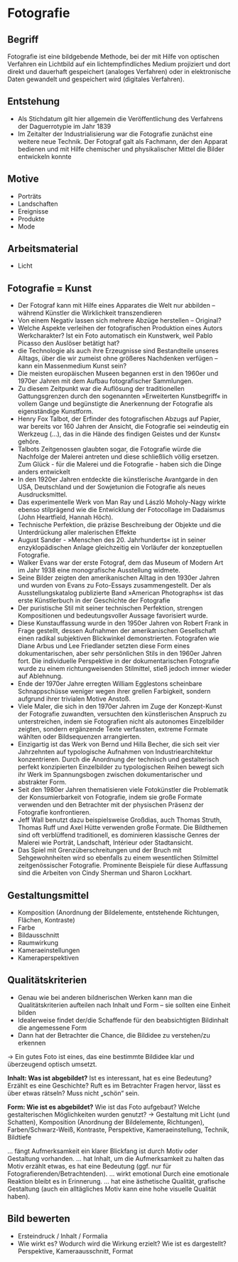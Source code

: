 # Fotografie

## Begriff

Fotografie ist eine bildgebende Methode, bei der mit Hilfe von optischen Verfahren ein Lichtbild auf ein lichtempfindliches Medium projiziert und dort direkt und dauerhaft gespeichert (analoges Verfahren) oder in elektronische Daten gewandelt und gespeichert wird (digitales Verfahren).

## Entstehung

- Als Stichdatum gilt hier allgemein die Veröffentlichung des Verfahrens der Daguerrotypie im Jahr 1839
- Im Zeitalter der Industrialisierung war die Fotografie zunächst eine weitere neue Technik. Der Fotograf galt als Fachmann, der den Apparat bedienen und mit Hilfe chemischer und physikalischer Mittel die Bilder entwickeln konnte

## Motive

- Porträts
- Landschaften
- Ereignisse
- Produkte
- Mode

## Arbeitsmaterial

- Licht

## Fotografie = Kunst

- Der Fotograf kann mit Hilfe eines Apparates die Welt nur abbilden – während Künstler die Wirklichkeit transzendieren
- Von einem Negativ lassen sich mehrere Abzüge herstellen – Original?
- Welche Aspekte verleihen der fotografischen Produktion eines Autors Werkcharakter? Ist ein Foto automatisch ein Kunstwerk, weil Pablo Picasso den Auslöser betätigt hat?
- die Technologie als auch ihre Erzeugnisse sind Bestandteile unseres Alltags, über die wir zumeist ohne größeres Nachdenken verfügen – kann ein Massenmedium Kunst sein?
- Die meisten europäischen Museen begannen erst in den 1960er und 1970er Jahren mit dem Aufbau fotografischer Sammlungen.
- Zu diesem Zeitpunkt war die Auflösung der traditionellen Gattungsgrenzen durch den sogenannten »Erweiterten Kunstbegriff« in vollem Gange und begünstigte die Anerkennung der Fotografie als eigenständige Kunstform.
- Henry Fox Talbot, der Erfinder des fotografischen Abzugs auf Papier, war bereits vor 160 Jahren der Ansicht, die Fotografie sei »eindeutig ein Werkzeug (...), das in die Hände des findigen Geistes und der Kunst« gehöre.
- Talbots Zeitgenossen glaubten sogar, die Fotografie würde die Nachfolge der Malerei antreten und diese schließlich völlig ersetzen. Zum Glück - für die Malerei und die Fotografie - haben sich die Dinge anders entwickelt
- In den 1920er Jahren entdeckte die künstlerische Avantgarde in den USA, Deutschland und der Sowjetunion die Fotografie als neues Ausdrucksmittel.
- Das experimentelle Werk von Man Ray und László Moholy-Nagy wirkte ebenso stilprägend wie die Entwicklung der Fotocollage im Dadaismus (John Heartfield, Hannah Höch).
- Technische Perfektion, die präzise Beschreibung der Objekte und die Unterdrückung aller malerischen Effekte
- August Sander - »Menschen des 20. Jahrhunderts« ist in seiner enzyklopädischen Anlage gleichzeitig ein Vorläufer der konzeptuellen Fotografie.
- Walker Evans war der erste Fotograf, dem das Museum of Modern Art im Jahr 1938 eine monografische Ausstellung widmete.
- Seine Bilder zeigten den amerikanischen Alltag in den 1930er Jahren und wurden von Evans zu Foto-Essays zusammengestellt. Der als Ausstellungskatalog publizierte Band »American Photographs« ist das erste Künstlerbuch in der Geschichte der Fotografie
- Der puristische Stil mit seiner technischen Perfektion, strengen Kompositionen und bedeutungsvoller Aussage favorisiert wurde.
- Diese Kunstauffassung wurde in den 1950er Jahren von Robert Frank in Frage gestellt, dessen Aufnahmen der amerikanischen Gesellschaft einen radikal subjektiven Blickwinkel demonstrierten. Fotografen wie Diane Arbus und Lee Friedlander setzten diese Form eines dokumentarischen, aber sehr persönlichen Stils in den 1960er Jahren fort. Die individuelle Perspektive in der dokumentarischen Fotografie wurde zu einem richtungweisenden Stilmittel, stieß jedoch immer wieder auf Ablehnung.
- Ende der 1970er Jahre erregten William Egglestons scheinbare Schnappschüsse weniger wegen ihrer grellen Farbigkeit, sondern aufgrund ihrer trivialen Motive Anstoß.
- Viele Maler, die sich in den 1970er Jahren im Zuge der Konzept-Kunst der Fotografie zuwandten, versuchten den künstlerischen Anspruch zu unterstreichen, indem sie Fotografien nicht als autonomes Einzelbilder zeigten, sondern ergänzende Texte verfassten, extreme Formate wählten oder Bildsequenzen arrangierten.
- Einzigartig ist das Werk von Bernd und Hilla Becher, die sich seit vier Jahrzehnten auf typologische Aufnahmen von Industriearchitektur konzentrieren. Durch die Anordnung der technisch und gestalterisch perfekt konzipierten Einzelbilder zu typologischen Reihen bewegt sich ihr Werk im Spannungsbogen zwischen dokumentarischer und abstrakter Form.
- Seit den 1980er Jahren thematisieren viele Fotokünstler die Problematik der Konsumierbarkeit von Fotografie, indem sie große Formate verwenden und den Betrachter mit der physischen Präsenz der Fotografie konfrontieren.
- Jeff Wall benutzt dazu beispielsweise Großdias, auch Thomas Struth, Thomas Ruff und Axel Hütte verwenden große Formate. Die Bildthemen sind oft verblüffend traditionell, es dominieren klassische Genres der Malerei wie Porträt, Landschaft, Intérieur oder Stadtansicht.
- Das Spiel mit Grenzüberschreitungen und der Bruch mit Sehgewohnheiten wird so ebenfalls zu einem wesentlichen Stilmittel zeitgenössischer Fotografie. Prominente Beispiele für diese Auffassung sind die Arbeiten von Cindy Sherman und Sharon Lockhart.

## Gestaltungsmittel

- Komposition (Anordnung der Bildelemente, entstehende Richtungen, Flächen, Kontraste)
- Farbe
- Bildausschnitt
- Raumwirkung
- Kameraeinstellungen
- Kameraperspektiven

## Qualitätskriterien

- Genau wie bei anderen bildnerischen Werken kann man die Qualitätskriterien aufteilen nach Inhalt und Form – sie sollten eine Einheit bilden
- Idealerweise findet der/die Schaffende für den beabsichtigten Bildinhalt die angemessene Form
- Dann hat der Betrachter die Chance, die Bildidee zu verstehen/zu erkennen

-> Ein gutes Foto ist eines, das eine bestimmte Bildidee klar und überzeugend optisch umsetzt.

**Inhalt: Was ist abgebildet?**
Ist es interessant, hat es eine Bedeutung? Erzählt es eine Geschichte? Ruft es im Betrachter Fragen hervor, lässt es über etwas rätseln? Muss nicht „schön“ sein.

**Form: Wie ist es abgebildet?**
Wie ist das Foto aufgebaut? Welche gestalterischen Möglichkeiten wurden genutzt? -> Gestaltung mit Licht (und Schatten), Komposition (Anordnung der Bildelemente, Richtungen), Farben/Schwarz-Weiß, Kontraste, Perspektive, Kameraeinstellung, Technik, Bildtiefe

… fängt Aufmerksamkeit ein klarer Blickfang ist durch Motiv oder Gestaltung vorhanden.
... hat Inhalt, um die Aufmerksamkeit zu halten das Motiv erzählt etwas, es hat eine Bedeutung (ggf. nur für Fotografierenden/Betrachtenden).
... wirkt emotional Durch eine emotionale Reaktion bleibt es in Erinnerung.
... hat eine ästhetische Qualität, grafische Gestaltung (auch ein alltägliches Motiv kann eine hohe visuelle Qualität haben).

## Bild bewerten

- Ersteindruck / Inhalt / Formalia
- Wie wirkt es? Wodurch wird die Wirkung erzielt? Wie ist es dargestellt? Perspektive, Kameraausschnitt, Format
